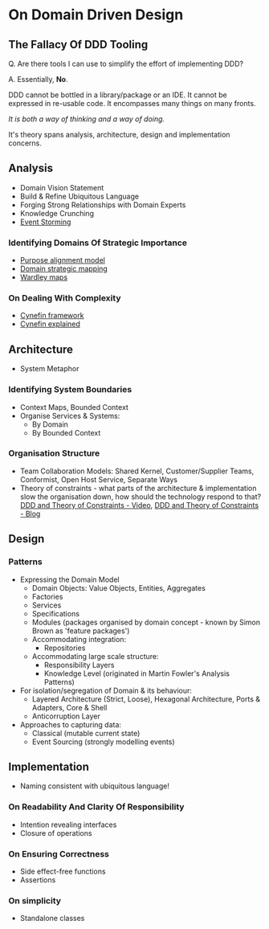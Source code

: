 # On Domain Driven Design

## The Fallacy Of DDD Tooling
Q. Are there tools I can use to simplify the effort of implementing DDD?

A. Essentially, __No__.

DDD cannot be bottled in a library/package or an IDE.  It cannot be expressed in re-usable code.  It encompasses many things on many fronts.

_It is both a way of thinking and a way of doing._

It's theory spans analysis, architecture, design and implementation concerns.

## Analysis
- Domain Vision Statement
- Build & Refine Ubiquitous Language
- Forging Strong Relationships with Domain Experts
- Knowledge Crunching
- [Event Storming](https://www.eventstorming.com/)

### Identifying Domains Of Strategic Importance
- [Purpose alignment model](https://www.alaska.edu/files/pathways/WhitePaperonPurposeBasedAlignmentModel.pdf)
- [Domain strategic mapping](https://vimeo.com/189984496)
- [Wardley maps](https://realtimeboard.com/blog/wardley-maps-whiteboard-canvas)

### On Dealing With Complexity
- [Cynefin framework](https://en.wikipedia.org/wiki/Cynefin_framework)
- [Cynefin explained](https://www.youtube.com/watch?v=L5fnxahydXM)

## Architecture
- System Metaphor

### Identifying System Boundaries
- Context Maps, Bounded Context
- Organise Services & Systems:
  - By Domain
  - By Bounded Context

### Organisation Structure
- Team Collaboration Models: Shared Kernel, Customer/Supplier Teams, Conformist, Open Host Service, Separate Ways
- Theory of constraints - what parts of the architecture & implementation slow the organisation down, how should the technology respond to that?  [DDD and Theory of Constraints - Video](http://www.ustream.tv/recorded/102893159), [DDD and Theory of Constraints - Blog](http://ntcoding.co.uk/blog/2017/01/finding-service-boundaries-one-rule)

## Design

### Patterns
- Expressing the Domain Model
  - Domain Objects: Value Objects, Entities, Aggregates
  - Factories
  - Services
  - Specifications
  - Modules (packages organised by domain concept - known by Simon Brown as 'feature packages')
  - Accommodating integration:
    - Repositories
  - Accommodating large scale structure:
    - Responsibility Layers
    - Knowledge Level (originated in Martin Fowler's Analysis Patterns)
- For isolation/segregation of Domain & its behaviour:
  - Layered Architecture (Strict, Loose), Hexagonal Architecture, Ports & Adapters, Core & Shell
  - Anticorruption Layer
- Approaches to capturing data:
  - Classical (mutable current state)
  - Event Sourcing (strongly modelling events)
  
## Implementation
- Naming consistent with ubiquitous language!

### On Readability And Clarity Of Responsibility
- Intention revealing interfaces
- Closure of operations

### On Ensuring Correctness 
- Side effect-free functions
- Assertions

### On simplicity
- Standalone classes 
 